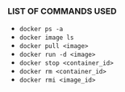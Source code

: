 ### LIST OF COMMANDS USED  
- ``` docker ps -a ```
- ``` docker image ls ```
- ``` docker pull <image> ```
- ``` docker run -d <image> ```
- ``` docker stop <container_id> ```
- ``` docker rm <container_id> ```
- ``` docker rmi <image_id> ```
